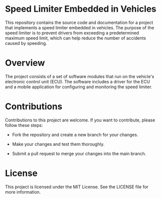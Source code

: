 # Speed Limiter Embedded in Vehicles
This repository contains the source code and documentation for a project that implements a speed limiter embedded in vehicles. The purpose of the speed limiter is to prevent drivers from exceeding a predetermined maximum speed limit, which can help reduce the number of accidents caused by speeding.

# Overview
The project consists of a set of software modules that run on the vehicle's electronic control unit (ECU). The software includes a driver for the ECU and a mobile application for configuring and monitoring the speed limiter.

# Contributions
Contributions to this project are welcome. If you want to contribute, please follow these steps:

- Fork the repository and create a new branch for your changes.

- Make your changes and test them thoroughly.

- Submit a pull request to merge your changes into the main branch.

# License
This project is licensed under the MIT License. See the LICENSE file for more information.